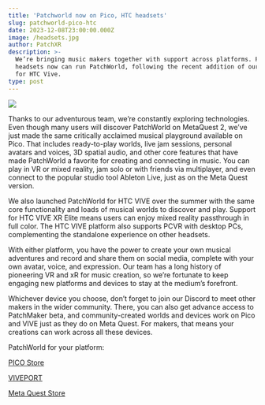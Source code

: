```yaml
---
title: 'Patchworld now on Pico, HTC headsets'
slug: patchworld-pico-htc
date: 2023-12-08T23:00:00.000Z
image: /headsets.jpg
author: PatchXR
description: >-
  We’re bringing music makers together with support across platforms. Pico
  headsets now can run PatchWorld, following the recent addition of our release
  for HTC Vive.
type: post
---
```


![](/headsets.jpg)

Thanks to our adventurous team, we’re constantly exploring technologies. Even though many users will discover PatchWorld on MetaQuest 2, we’ve just made the same critically acclaimed musical playground available on Pico. That includes ready-to-play worlds, live jam sessions, personal avatars and voices, 3D spatial audio, and other core features that have made PatchWorld a favorite for creating and connecting in music. You can play in VR or mixed reality, jam solo or with friends via multiplayer, and even connect to the popular studio tool Ableton Live, just as on the Meta Quest version.

We also launched PatchWorld for HTC VIVE over the summer with the same core functionality and loads of musical worlds to discover and play. Support for HTC VIVE XR Elite means users can enjoy mixed reality passthrough in full color. The HTC VIVE platform also supports PCVR with desktop PCs, complementing the standalone experience on other headsets.

With either platform, you have the power to create your own musical adventures and record and share them on social media, complete with your own avatar, voice, and expression. Our team has a long history of pioneering VR and xR for music creation, so we’re fortunate to keep engaging new platforms and devices to stay at the medium’s forefront.

Whichever device you choose, don’t forget to join our Discord to meet other makers in the wider community. There, you can also get advance access to PatchMaker beta, and community-created worlds and devices work on Pico and VIVE just as they do on Meta Quest. For makers, that means your creations can work across all these devices.

PatchWorld for your platform:

[PICO Store](https://www.picoxr.com/global/games/patchworld)

[VIVEPORT](https://www.viveport.com/apps/6a238615-4cdc-4819-a303-c071b00b3b74)

[Meta Quest Store](https://www.meta.com/en-gb/experiences/3715150718552632/)

